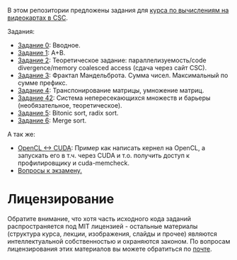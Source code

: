 В этом репозитории предложены задания для [курса по вычислениям на видеокартах в CSC](https://compscicenter.ru/courses/video_cards_computation/2021-autumn/).

Задания:

- [Задание 0](https://github.com/GPGPUCourse/GPGPUTasks2021/tree/task00): Вводное.
- [Задание 1](https://github.com/GPGPUCourse/GPGPUTasks2021/tree/task01): A+B.
- [Задание 2](https://github.com/GPGPUCourse/GPGPUTasks2021/tree/task02): Теоретическое задание: параллелизуемость/code divergence/memory coalesced access (сдача через сайт CSC).
- [Задание 3](https://github.com/GPGPUCourse/GPGPUTasks2021/tree/task03): Фрактал Мандельброта. Сумма чисел. Максимальный по сумме префикс.
- [Задание 4](https://github.com/GPGPUCourse/GPGPUTasks2021/tree/task04): Транспонирование матрицы, умножение матриц.
- [Задание 42](https://github.com/GPGPUCourse/GPGPUTasks2021/tree/task42): Система непересекающихся множеств и барьеры (необязательное, теоретическое).
- [Задание 5](https://github.com/GPGPUCourse/GPGPUTasks2021/tree/task05): Bitonic sort, radix sort.
- [Задание 6](https://github.com/GPGPUCourse/GPGPUTasks2021/tree/task06): Merge sort.

А так же:

 - [OpenCL <-> CUDA](https://github.com/GPGPUCourse/GPGPUTasks2021/tree/cuda): Пример как написать кернел на OpenCL, а запускать его в т.ч. через CUDA и т.о. получить доступ к профилировщику и cuda-memcheck.
 - [Вопросы к экзамену.](https://github.com/GPGPUCourse/GPGPUTasks2021/blob/master/%D0%AD%D0%BA%D0%B7%D0%B0%D0%BC%D0%B5%D0%BD%20%D0%BF%D0%BE%20GPGPU%202021.pdf)

Лицензирование
======

Обратите внимание, что хотя часть исходного кода заданий распространяется под MIT лицензией - остальные материалы (структура курса, лекции, изображения, слайды и прочее) являются интеллектуальной собственностью и охраняются законом. По вопросам лицензирования этих материалов вы можете обратиться по [почте](mailto:PolarHare@gmail.com).
